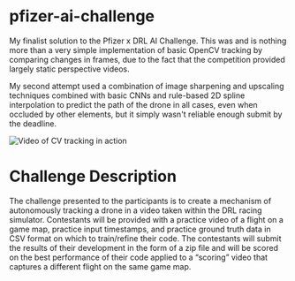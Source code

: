 # pfizer-ai-challenge

My finalist solution to the Pfizer x DRL AI Challenge. This was and is nothing more than a very simple implementation of basic OpenCV tracking by comparing changes in frames, due to the fact that the competition provided largely static perspective videos.

My second attempt used a combination of image sharpening and upscaling techniques combined with basic CNNs and rule-based 2D spline interpolation to predict the path of the drone in all cases, even when occluded by other elements, but it simply wasn't reliable enough submit by the deadline.

![Video of CV tracking in action](docs/cvtracking.gif)

# Challenge Description
The challenge presented to the participants is to create a mechanism of autonomously tracking a drone in a video taken within the DRL racing simulator.
Contestants will be provided with a practice video of a flight on a game map, practice input timestamps, and practice ground truth data in CSV format on which to train/refine their code. The contestants will submit the results of their development in the form of a zip file and will be scored on the best performance of their code applied to a “scoring” video that captures a different flight on the same game map.
